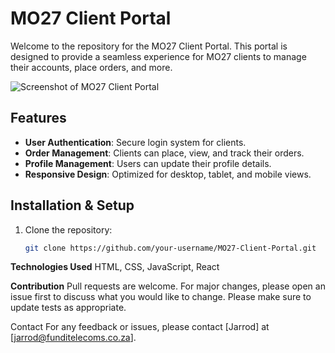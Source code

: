 # MO27 Client Portal

Welcome to the repository for the MO27 Client Portal. This portal is designed to provide a seamless experience for MO27 clients to manage their accounts, place orders, and more.

![Screenshot of MO27 Client Portal](./Images/Login/screenshot.png) 
<!-- Replace 'path-to-screenshot.png' with the path to an actual screenshot of your portal, if available -->

## Features

- **User Authentication**: Secure login system for clients.
- **Order Management**: Clients can place, view, and track their orders.
- **Profile Management**: Users can update their profile details.
- **Responsive Design**: Optimized for desktop, tablet, and mobile views.

## Installation & Setup

1. Clone the repository:
   ```bash
   git clone https://github.com/your-username/MO27-Client-Portal.git


**Technologies Used**
HTML, CSS, JavaScript, React

**Contribution**
Pull requests are welcome. For major changes, please open an issue first to discuss what you would like to change. Please make sure to update tests as appropriate.

Contact
For any feedback or issues, please contact [Jarrod] at [jarrod@funditelecoms.co.za].
